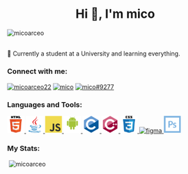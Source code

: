 <h1 align="center">Hi 👋, I'm mico</h1>
<p align="left"> <img src="https://komarev.com/ghpvc/?username=micoarceo&label=Profile%20views&color=0e75b6&style=flat" alt="micoarceo" /> </p>
<br> 🌱 Currently a student at a University and learning everything.


<h3 align="left">Connect with me:</h3>
<p align="left">
<a href="https://twitter.com/micoarceo22" target="blank"><img align="center" src="https://cdn.jsdelivr.net/npm/simple-icons@3.0.1/icons/twitter.svg" alt="micoarceo22" height="30" width="40" /></a>
<a href="https://www.youtube.com/channel/UCH80ep2y_uquyd1japK08ng" target="blank"><img align="center" src="https://cdn.jsdelivr.net/npm/simple-icons@3.0.1/icons/youtube.svg" alt="mico" height="30" width="40" /></a>
<a href="https://discord.gg/bE8VenG3p2" target="blank"><img align="center" src="https://cdn.jsdelivr.net/npm/simple-icons@3.0.1/icons/discord.svg" alt="mico#9277" height="30" width="40" /></a>
</p>

<h3 align="left">Languages and Tools:</h3>
<p align="left"> <a href="https://www.w3.org/html/" target="_blank"> <img src="https://raw.githubusercontent.com/devicons/devicon/master/icons/html5/html5-original-wordmark.svg" alt="html5" width="40" height="40"/> </a> <a href="https://www.java.com" target="_blank"> <img src="https://raw.githubusercontent.com/devicons/devicon/master/icons/java/java-original.svg" alt="java" width="40" height="40"/> </a> <a href="https://developer.mozilla.org/en-US/docs/Web/JavaScript" target="_blank"> <img src="https://raw.githubusercontent.com/devicons/devicon/master/icons/javascript/javascript-original.svg" alt="javascript" width="40" height="40"/> </a><a href="https://developer.android.com" target="_blank"> <img src="https://raw.githubusercontent.com/devicons/devicon/master/icons/android/android-original-wordmark.svg" alt="android" width="40" height="40"/> </a> <a href="https://www.cprogramming.com/" target="_blank"> <img src="https://raw.githubusercontent.com/devicons/devicon/master/icons/c/c-original.svg" alt="c" width="40" height="40"/> </a> <a href="https://www.w3schools.com/cpp/" target="_blank"> <img src="https://raw.githubusercontent.com/devicons/devicon/master/icons/cplusplus/cplusplus-original.svg" alt="cplusplus" width="40" height="40"/> </a> <a href="https://www.w3schools.com/css/" target="_blank"> <img src="https://raw.githubusercontent.com/devicons/devicon/master/icons/css3/css3-original-wordmark.svg" alt="css3" width="40" height="40"/> </a> <a href="https://www.figma.com/" target="_blank"> <img src="https://www.vectorlogo.zone/logos/figma/figma-icon.svg" alt="figma" width="40" height="40"/> </a> <a href="https://www.photoshop.com/en" target="_blank"> <img src="https://raw.githubusercontent.com/devicons/devicon/master/icons/photoshop/photoshop-line.svg" alt="photoshop" width="40" height="40"/> </a> </p>
<h3 align="left">My Stats:</h3>
<p>&nbsp;<img align="center" src="https://github-readme-stats.vercel.app/api?username=micoarceo&show_icons=true&locale=en" alt="micoarceo" /></p>
